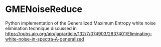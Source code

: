 # GMENoiseReduce
Python implementation of the Generalized Maximum Entropy white noise elimination technique discussed in https://pubs.aip.org/aip/jap/article/132/7/074903/2837401/Eliminating-white-noise-in-spectra-A-generalized
